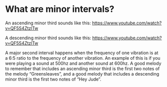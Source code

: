 # What are minor intervals?

An ascending minor third sounds like this: https://www.youtube.com/watch?v=QF5S4ZtzlTw

A descending minor third sounds like this: https://www.youtube.com/watch?v=QF5S4ZtzlTw

A major second interval happens when the frequency of one vibration is at a 6:5 ratio to the frequency of another vibration. An example of this is if you were playing a sound at 500hz and another sound at 600hz. A good melody to remember that includes an ascending minor third is the first two notes of the melody “Greensleaves”, and a good melody that includes a descending minor third is the first two notes of “Hey Jude”.

